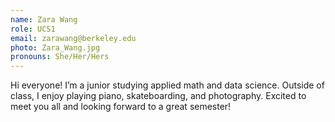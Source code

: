 ```yaml
---
name: Zara Wang
role: UCS1
email: zarawang@berkeley.edu
photo: Zara_Wang.jpg
pronouns: She/Her/Hers
---
```

Hi everyone! I’m a junior studying applied math and data science. Outside of class, I enjoy playing piano, skateboarding, and photography. Excited to meet you all and looking forward to a great semester!